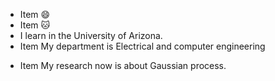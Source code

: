 - Item :smile:
- Item :cat:
- I learn in the University of Arizona.
- Item My department is Electrical and computer engineering
* Item My research now is about Gaussian process.

